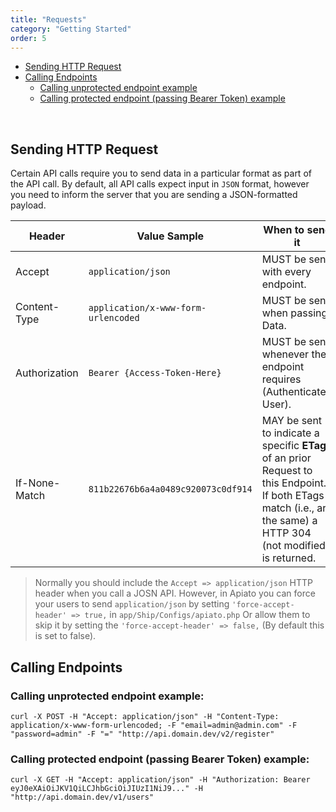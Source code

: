 ```yaml
---
title: "Requests"
category: "Getting Started"
order: 5
---
```


* [Sending HTTP Request](#send-http-req)
* [Calling Endpoints](#call-EP)
  * [Calling unprotected endpoint example](#call-unprotected-EP)
  * [Calling protected endpoint (passing Bearer Token) example](#call-protected-EP)


<br>

<a name="send-http-req"></a>
## Sending HTTP Request

Certain API calls require you to send data in a particular format as part of the API call.
By default, all API calls expect input in `JSON` format, however you need to inform the server that you are sending a JSON-formatted payload.

| Header        | Value Sample                        | When to send it                                                              |
|---------------|-------------------------------------|------------------------------------------------------------------------------|
| Accept        | `application/json`                  | MUST be sent with every endpoint.                                            |
| Content-Type  | `application/x-www-form-urlencoded` | MUST be sent when passing Data.                                              |
| Authorization | `Bearer {Access-Token-Here}`        | MUST be sent whenever the endpoint requires (Authenticated User).            |
| If-None-Match | `811b22676b6a4a0489c920073c0df914`  | MAY be sent to indicate a specific **ETag** of an prior Request to this Endpoint. If both ETags match (i.e., are the same) a HTTP 304 (not modified) is returned. |


> Normally you should include the `Accept => application/json` HTTP header when you call a JOSN API.
However, in Apiato you can force your users to send `application/json` by setting `'force-accept-header' => true,` in `app/Ship/Configs/apiato.php`
Or allow them to skip it by setting the `'force-accept-header' => false,` (By default this is set to false).

<a name="call-EP"></a>
## Calling Endpoints
<a name="call-unprotected-EP"></a>
### Calling unprotected endpoint example:

```shell
curl -X POST -H "Accept: application/json" -H "Content-Type: application/x-www-form-urlencoded; -F "email=admin@admin.com" -F "password=admin" -F "=" "http://api.domain.dev/v2/register"
```
<a name="call-protected-EP"></a>
### Calling protected endpoint (passing Bearer Token) example:

```shell
curl -X GET -H "Accept: application/json" -H "Authorization: Bearer eyJ0eXAiOiJKV1QiLCJhbGciOiJIUzI1NiJ9..." -H "http://api.domain.dev/v1/users"
```

